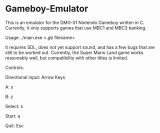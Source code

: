 # Gameboy-Emulator

This is an emulator for the DMG-01 Nintendo Gameboy written in C. Currently, it only supports games that use MBC1 and MBC3 banking.

Usage: ./main.exe <.gb filename>

It requires SDL, does not yet support sound, and has a few bugs that are still to be worked out. Currently, the Super Mario Land game works reasonably well, but compatibility with other titles is limited.

Controls:

Directional input: Arrow Keys

A: x

B: z

Select: s

Start: a

Quit: Esc

